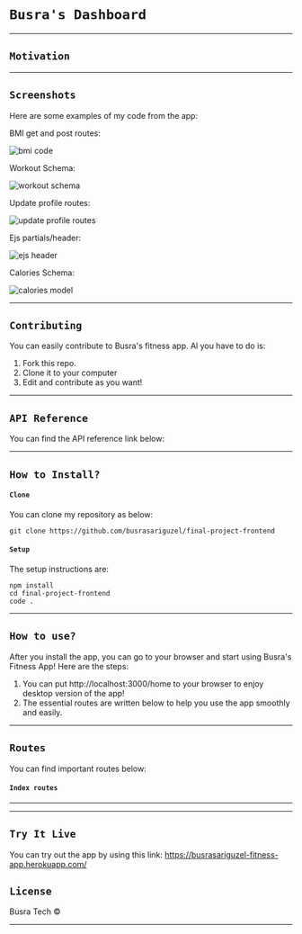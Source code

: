 # `Busra's Dashboard`




----
## `Motivation`



---

## `Screenshots`
Here are some examples of my code from the app:

BMI get and post routes:

![bmi code](/public/img/Screen&#32;Shot&#32;2020-04-01&#32;at&#32;12.43.00&#32;PM.png)

Workout Schema:

![workout schema](/public/img/Screen&#32;Shot&#32;2020-04-01&#32;at&#32;12.46.55&#32;PM.png)

Update profile routes:

![update profile routes](/public/img/Screen&#32;Shot&#32;2020-04-01&#32;at&#32;12.47.12&#32;PM.png)

Ejs partials/header:

![ejs header](/public/img/Screen&#32;Shot&#32;2020-04-01&#32;at&#32;12.47.29&#32;PM.png)

Calories Schema:

![calories model](/public/img/Screen&#32;Shot&#32;2020-04-01&#32;at&#32;12.47.46&#32;PM.png)


---
## `Contributing`

You can easily contribute to Busra's fitness app.
Al you have to do is:
1. Fork this repo.
2. Clone it to your computer
3. Edit and contribute as you want!
---

## `API Reference`

You can find the API reference link below:



---
## `How to Install?` 

#### `Clone`
You can clone my repository as below:

```
git clone https://github.com/busrasariguzel/final-project-frontend
```



#### `Setup`

The setup instructions are:

```
npm install 
cd final-project-frontend
code .
```
---

## `How to use?`
After you install the app, you can go to your browser and start using Busra's Fitness App!
Here are the steps:
1. You can put http://localhost:3000/home to your browser to enjoy desktop version of the app!
2. The essential routes are written below to help you use the app smoothly and easily.


---
## `Routes`
You can find important routes below:

#### `Index routes`




---




---

## `Try It Live`

You can try out the app by using this link:
https://busrasariguzel-fitness-app.herokuapp.com/

## `License`

Busra Tech ©

---
